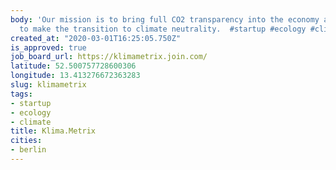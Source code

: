 ```yaml
---
body: 'Our mission is to bring full CO2 transparency into the economy and enable companies
  to make the transition to climate neutrality.  #startup #ecology #climate'
created_at: "2020-03-01T16:25:05.750Z"
is_approved: true
job_board_url: https://klimametrix.join.com/
latitude: 52.500757728600306
longitude: 13.413276672363283
slug: klimametrix
tags:
- startup
- ecology
- climate
title: Klima.Metrix
cities:
- berlin
---
```

